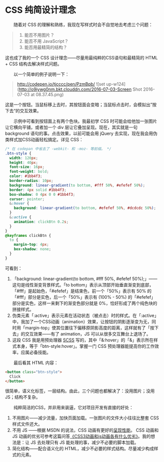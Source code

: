 # CSS 纯简设计理念

　　随着对 CSS 的理解和熟练，我现在写样式时会不自觉地去考虑三个问题：

> 1. 能否不用图片？
> 2. 能否不用 JavaScript？
> 3. 能否用最精简的结构？

这也成了我的一个 CSS 设计理念——尽量用最纯粹的CSS语句和最精简的 HTML + CSS 结构去解决样式问题。

　　以一个简单的例子说明一下：

> http://codepen.io/tjcccc/pen/PzmBpb/
> ![set up-w124](http://o9iywg0nm.bkt.clouddn.com/2016-07-03-Screen Shot 2016-07-03 at 08.37.45.png)

这是一个按钮。当鼠标移上去时，其按钮面会变暗；当鼠标点击时，会模拟出”按下去“的交互效果。

　　示例中可看到按钮面上有两个色块。我最初学 CSS 时可能会给他加一张图片让它横向平铺，或者加一个 div 层让它叠加呈现。现在，其实就是一句 background 语句的事。点击效果，以前可能会用 jQuery 去实现，现在我会用伪类样式加CSS动画轻松搞定。详见 CSS：

```css
/* 在 codepan 中省去了 -webkit- 和 -moz- 等前缀。 */
.btn-style {
  width: 120px;
  height: 40px;
  font-size: 16px;
  font-weight: bold;
  color: #1bb4f3;
  border-radius: 10px;
  background: linear-gradient(to bottom, #fff 50%, #efefef 50%);
  border: 4px solid #1bb4f3;
  box-shadow: 0 4px 0 0 #1bb4f3;
  cursor: pointer;
  &:hover {
    background: linear-gradient(to bottom, #efefef 50%, #dcdcdc 50%);
  }
  &:active {
    animation: clickBtn 0.2s;
  }
}
@keyframes clickBtn {
  to {
    margin-top: 4px;
    box-shadow: none;
  }
}
```

可看到：

1. 「background: linear-gradient(to bottom, #fff 50%, #efefef 50%);」——这句是线性渐变背景样式。「to bottom」表示从顶部开始垂直渐变到底部，「#fff」是起始色，「#efefef」是结束色，前一个「50%」表示有 50% 的「#fff」部分是实色，后一个「50%」表示有 (100% - 50%) 的「#efefef」部分是实色，这样一来剩下的渐变色部分就是 0%，恰好形成了两个纯色块的拼接样式。
2. 伪类元素「:active」表示元素在活动状态（被点击）时的样式。在「:active」中，我加了一个CSS动画（animation）效果，让按钮的阴影逐渐变为无，同时用「margin-top」使其位置往下偏移原阴影高度的距离，这样就有了「按下去」的交互效果——有了 animation，JS 可以从很多交互舞台上退场了。
3. 这段 CSS 我是用预处理器 [SCSS](https://sass-lang.com) 写的，其中「&:hover」的「&」表示所在样式本身，等于「btn-style:hover」。掌握一门 CSS 预处理器能提高你的工作效率，应属必备技能。

　　最后看其 HTML 内容：

```html
<button class="btn-style">
  Click
</button>
```

很简单，语义化标签，一层结构。由此，三个问题也都解决了：没用图片；没用JS；结构不复杂。

　　纯粹简洁的CSS，并非用来装逼，它对项目开发有直接的好处：

1. 不用图片——减少流量，加快页面加载。一张图片的文件大小往往比整套 CSS 样式文件还大。
2. 不用 JS ——根据 MSDN 的说法，CSS 动画有更好的[呈现性能](https://msdn.microsoft.com/zh-cn/library/jj680076(v=vs.85).aspx)。 CSS 动画和 JS 动画的优劣可参考这篇问答[《CSS3动画和js动画各有什么优劣》](https://segmentfault.com/q/1010000000645415)。我的想法是：让 JS 去处理只有 JS 能处理的事，减少不必要的脚本加载。
3. 简化结构——配合语义化的 HTML，减少不必要的样式结构。尽量减少构成样式的元素。